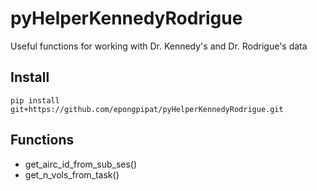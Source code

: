 # pyHelperKennedyRodrigue

Useful functions for working with Dr. Kennedy's and Dr. Rodrigue's data

## Install
```
pip install git+https://github.com/epongpipat/pyHelperKennedyRodrigue.git
```

## Functions
- get_airc_id_from_sub_ses()
- get_n_vols_from_task()